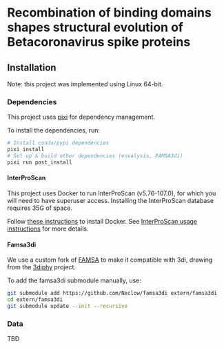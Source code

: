 # Recombination of binding domains shapes structural evolution of Betacoronavirus spike proteins

## Installation

Note: this project was implemented using Linux 64-bit.

### Dependencies

This project uses [pixi](https://pixi.sh/) for dependency management.

To install the dependencies, run:

```bash
# Install conda/pypi dependencies
pixi install
# Set up & build other dependencies (envalysis, FAMSA3di)
pixi run post_install
```

#### InterProScan

This project uses Docker to run InterProScan (v5.76-107.0), for which you will need to have superuser access. Installing the InterProScan database requires 35G of space.

Follow [these instructions](https://docs.docker.com/engine/install/ubuntu) to install Docker. See [InterProScan usage instructions](https://interproscan-docs.readthedocs.io/en/v5/HowToUseViaContainer.html) for more details.

#### Famsa3di

We use a custom fork of [FAMSA](https://github.com/refresh-bio/FAMSA) to make it compatible with 3di, drawing from the [3diphy](https://github.com/nmatzke/3diphy) project.

To add the famsa3di submodule manually, use:

```bash
git submodule add https://github.com/Neclow/famsa3di extern/famsa3di
cd extern/famsa3di
git submodule update --init --recursive
```

### Data

TBD

